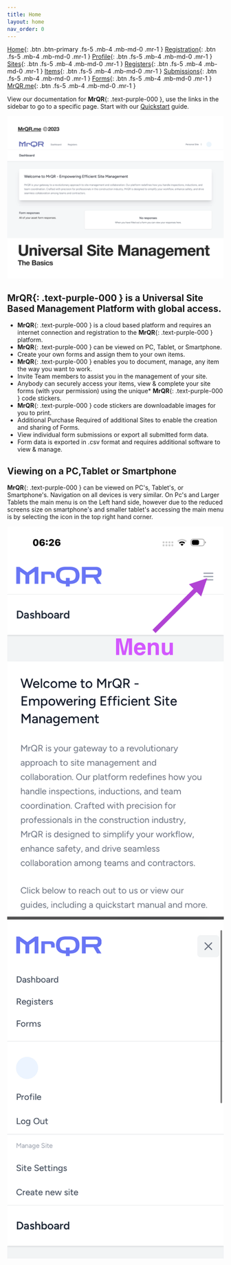 ```yaml
---
title: Home
layout: home
nav_order: 0
---
```

[Home](https://docs.mrqr.me/index){: .btn .btn-primary .fs-5 .mb-4 .mb-md-0 .mr-1 }
[Registration](https://docs.mrqr.me/registration){: .btn .fs-5 .mb-4 .mb-md-0 .mr-1 }
[Profile](https://docs.mrqr.me/profile){: .btn .fs-5 .mb-4 .mb-md-0 .mr-1 }
[Sites](https://docs.mrqr.me/sites){: .btn .fs-5 .mb-4 .mb-md-0 .mr-1 }
[Registers](https://docs.mrqr.me/registers){: .btn .fs-5 .mb-4 .mb-md-0 .mr-1 }
[Items](https://docs.mrqr.me/assets){: .btn .fs-5 .mb-4 .mb-md-0 .mr-1 }
[Submissions](https://docs.mrqr.me/Submission){: .btn .fs-5 .mb-4 .mb-md-0 .mr-1 }
[Forms](https://docs.mrqr.me/docs/FormBuilder){: .btn .fs-5 .mb-4 .mb-md-0 .mr-1 }
[MrQR.me](https://mrqr.me){: .btn .fs-5 .mb-4 .mb-md-0 .mr-1 }

<html>
<head>
<style>
.button {
  padding: 5px 12px;
  text-align: center;
  text-decoration: none;
  display: inline-block;
  font-size: 12px;
  margin: 4px 2px;
  cursor: pointer; }
.button1 {background-color: #555555;} /* Black */
.button2 {background-color: white;}
.button1 {color: white;}
.button2 {color: black;}
.button1 {border: none;}
.button2 {border: 1px solid grey}
.button1 {border-radius: 5px;}
.button2 {border-radius: 5px;}
  
</style>
</head>
</html>

View our documentation for 
**MrQR**{: .text-purple-000 }, use the links in the sidebar to go to a specific page. Start with our [Quickstart](https://docs.mrqr.me/quickstart/) guide.


![The Basics](/assets/images/MrQR%20-%20The%20Basics_Page_01.png "the basics")

## **MrQR**{: .text-purple-000 } is a Universal Site Based Management Platform with global access.
* **MrQR**{: .text-purple-000 } is a cloud based platform and requires an internet connection and registration to the **MrQR**{: .text-purple-000 } platform.
* **MrQR**{: .text-purple-000 } can be viewed on PC, Tablet, or Smartphone. 
* Create your own forms and assign them to your own items.
* **MrQR**{: .text-purple-000 } enables you to document, manage, any item the way you want to work.
* Invite Team members to assist you in the management of your site.
* Anybody can securely access your items, view & complete your site forms (with your permission) using the unique* 
**MrQR**{: .text-purple-000 } code stickers.
* **MrQR**{: .text-purple-000 } code stickers are downloadable images for you to print.
* Additional Purchase Required of additional Sites to enable the creation and sharing of Forms.
* View individual form submissions or export all submitted form data.
* Form data is exported in .csv format and requires additional software to view & manage.

## Viewing on a PC,Tablet or Smartphone

**MrQR**{: .text-purple-000 } can be viewed on PC's, Tablet's, or Smartphone's. Navigation on all devices is very similar. On Pc's and Larger Tablets the main menu is on the Left hand side, however due to the reduced screens size on smartphone's and smaller tablet's accessing the main menu is by selecting the icon in the top right hand corner.

![Index](/assets/images/MrQR_Mobile_Front_Page.png "Smartphone menu access") ![Index](/assets/images/MrQR_Mobile_Menu.png "Smartphone menu")

